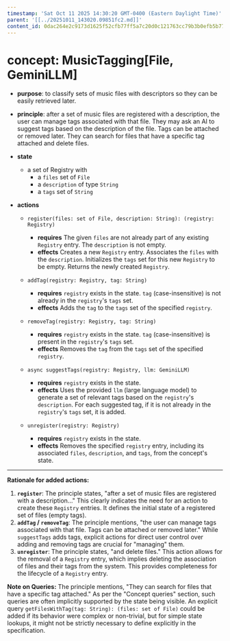 ```yaml
---
timestamp: 'Sat Oct 11 2025 14:30:20 GMT-0400 (Eastern Daylight Time)'
parent: '[[../20251011_143020.09851fc2.md]]'
content_id: 0dac264e2c9173d1625f52cfb77ff5a7c20d0c121763cc79b3b0efb5b7784207
---
```


# concept: MusicTagging\[File, GeminiLLM]

* **purpose**: to classify sets of music files with descriptors so they can be easily retrieved later.

* **principle**: after a set of music files are registered with a description, the user can manage tags associated with that file. They may ask an AI to suggest tags based on the description of the file. Tags can be attached or removed later. They can search for files that have a specific tag attached and delete files.

* **state**
  * a set of Registry with
    * a `files` set of `File`
    * a `description` of type `String`
    * a `tags` set of `String`

* **actions**
  * `register(files: set of File, description: String): (registry: Registry)`
    * **requires** The given `files` are not already part of any existing `Registry` entry. The `description` is not empty.
    * **effects** Creates a new `Registry` entry. Associates the `files` with the `description`. Initializes the `tags` set for this new `Registry` to be empty. Returns the newly created `Registry`.

  * `addTag(registry: Registry, tag: String)`
    * **requires** `registry` exists in the state. `tag` (case-insensitive) is not already in the `registry`'s `tags` set.
    * **effects** Adds the `tag` to the `tags` set of the specified `registry`.

  * `removeTag(registry: Registry, tag: String)`
    * **requires** `registry` exists in the state. `tag` (case-insensitive) is present in the `registry`'s `tags` set.
    * **effects** Removes the `tag` from the `tags` set of the specified `registry`.

  * `async suggestTags(registry: Registry, llm: GeminiLLM)`
    * **requires** `registry` exists in the state.
    * **effects** Uses the provided `llm` (large language model) to generate a set of relevant tags based on the `registry`'s `description`. For each suggested tag, if it is not already in the `registry`'s `tags` set, it is added.

  * `unregister(registry: Registry)`
    * **requires** `registry` exists in the state.
    * **effects** Removes the specified `registry` entry, including its associated `files`, `description`, and `tags`, from the concept's state.

***

**Rationale for added actions:**

1. **`register`**: The principle states, "after a set of music files are registered with a description..." This clearly indicates the need for an action to create these `Registry` entries. It defines the initial state of a registered set of files (empty tags).
2. **`addTag` / `removeTag`**: The principle mentions, "the user can manage tags associated with that file. Tags can be attached or removed later." While `suggestTags` adds tags, explicit actions for direct user control over adding and removing tags are crucial for "managing" them.
3. **`unregister`**: The principle states, "and delete files." This action allows for the removal of a `Registry` entry, which implies deleting the association of files and their tags from the system. This provides completeness for the lifecycle of a `Registry` entry.

**Note on Queries:** The principle mentions, "They can search for files that have a specific tag attached." As per the "Concept queries" section, such queries are often implicitly supported by the state being visible. An explicit query `getFilesWithTag(tag: String): (files: set of File)` could be added if its behavior were complex or non-trivial, but for simple state lookups, it might not be strictly necessary to define explicitly in the specification.
